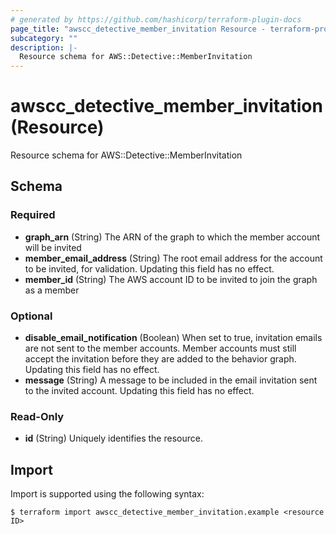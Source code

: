 ```yaml
---
# generated by https://github.com/hashicorp/terraform-plugin-docs
page_title: "awscc_detective_member_invitation Resource - terraform-provider-awscc"
subcategory: ""
description: |-
  Resource schema for AWS::Detective::MemberInvitation
---
```


# awscc_detective_member_invitation (Resource)

Resource schema for AWS::Detective::MemberInvitation



<!-- schema generated by tfplugindocs -->
## Schema

### Required

- **graph_arn** (String) The ARN of the graph to which the member account will be invited
- **member_email_address** (String) The root email address for the account to be invited, for validation. Updating this field has no effect.
- **member_id** (String) The AWS account ID to be invited to join the graph as a member

### Optional

- **disable_email_notification** (Boolean) When set to true, invitation emails are not sent to the member accounts. Member accounts must still accept the invitation before they are added to the behavior graph. Updating this field has no effect.
- **message** (String) A message to be included in the email invitation sent to the invited account. Updating this field has no effect.

### Read-Only

- **id** (String) Uniquely identifies the resource.

## Import

Import is supported using the following syntax:

```shell
$ terraform import awscc_detective_member_invitation.example <resource ID>
```
